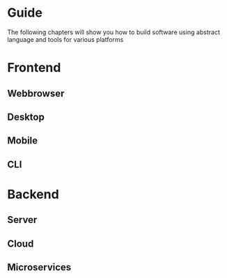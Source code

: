 # Guide

The following chapters will show you how to build software using abstract language and tools for various platforms

# Frontend

## Webbrowser

## Desktop

## Mobile

## CLI

# Backend

## Server

## Cloud

## Microservices


